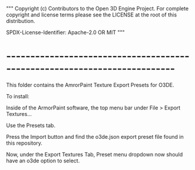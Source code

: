 """
Copyright (c) Contributors to the Open 3D Engine Project.
For complete copyright and license terms please see the LICENSE at the root of this distribution.

SPDX-License-Identifier: Apache-2.0 OR MIT
"""

# -------------------------------------------------------------------------

This folder contains the AmrorPaint Texture Export Presets for O3DE.

To install:

Inside of the ArmorPaint software, the top menu bar under File > Export Textures...

Use the Presets tab.

Press the Import button and find the o3de.json export preset file found in this repository. 

Now, under the Export Textures Tab, Preset menu dropdown now should have an o3de option to select.